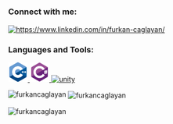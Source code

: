 <h3 align="left">Connect with me:</h3>
<p align="left">
<a href="https://linkedin.com/in/https://www.linkedin.com/in/furkan-caglayan/" target="blank"><img align="center" src="https://raw.githubusercontent.com/rahuldkjain/github-profile-readme-generator/master/src/images/icons/Social/linked-in-alt.svg" alt="https://www.linkedin.com/in/furkan-caglayan/" height="30" width="40" /></a>
</p>

<h3 align="left">Languages and Tools:</h3>
<p align="left"> <a href="https://www.w3schools.com/cpp/" target="_blank" rel="noreferrer"> <img src="https://raw.githubusercontent.com/devicons/devicon/master/icons/cplusplus/cplusplus-original.svg" alt="cplusplus" width="40" height="40"/> </a> <a href="https://www.w3schools.com/cs/" target="_blank" rel="noreferrer"> <img src="https://raw.githubusercontent.com/devicons/devicon/master/icons/csharp/csharp-original.svg" alt="csharp" width="40" height="40"/> </a> <a href="https://unity.com/" target="_blank" rel="noreferrer"> <img src="https://www.vectorlogo.zone/logos/unity3d/unity3d-icon.svg" alt="unity" width="40" height="40"/> </a> </p>

<p><img align="left" src="https://github-readme-stats.vercel.app/api/top-langs?username=furkancaglayan&show_icons=true&locale=en&layout=compact" alt="furkancaglayan" /></p>

<p>&nbsp;<img align="center" src="https://github-readme-stats.vercel.app/api?username=furkancaglayan&show_icons=true&locale=en" alt="furkancaglayan" /></p>

<p><img align="center" src="https://github-readme-streak-stats.herokuapp.com/?user=furkancaglayan&" alt="furkancaglayan" /></p>
